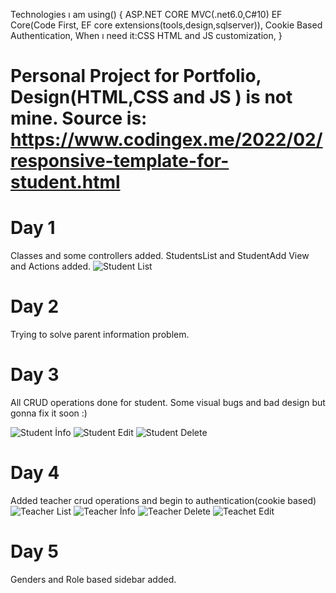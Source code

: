 Technologies ı am using()
{
ASP.NET CORE MVC(.net6.0,C#10)
EF Core(Code First, EF core extensions(tools,design,sqlserver)),
Cookie Based Authentication,
When ı need it:CSS HTML and JS customization,
}

# Personal Project for Portfolio, Design(HTML,CSS and JS ) is not mine. Source is: https://www.codingex.me/2022/02/responsive-template-for-student.html

# Day 1

Classes and some controllers added. StudentsList and StudentAdd View and Actions added.
![Student List](https://user-images.githubusercontent.com/62712555/195993976-3bb4973b-9684-4182-9c66-85b2b3dc054b.png)

# Day 2

Trying to solve parent information problem.

# Day 3
All CRUD operations done for student. Some visual bugs and bad design but gonna fix it soon :)

![Student İnfo](https://user-images.githubusercontent.com/62712555/195993984-6f0d342a-93c7-436e-9f07-05d4c04768d6.png)
![Student Edit](https://user-images.githubusercontent.com/62712555/195993986-d3a64439-614f-4861-baa3-b47ce442782f.png)
![Student Delete](https://user-images.githubusercontent.com/62712555/195993993-665b0e01-756e-4feb-a48e-b8a5f6068b9d.png)

# Day 4 

Added teacher crud operations and begin to authentication(cookie based)
![Teacher List](https://user-images.githubusercontent.com/62712555/195993998-634281a9-8640-4ede-bc09-be7b84856a1b.png)
![Teacher İnfo](https://user-images.githubusercontent.com/62712555/195994014-26acbcaf-f7ab-4af3-8021-767c2f3191c1.png)
![Teacher Delete](https://user-images.githubusercontent.com/62712555/195994026-140cc0d5-9f46-45ac-95f1-cdbd4f90ba24.png)
![Teachet Edit](https://user-images.githubusercontent.com/62712555/195994031-d0cc361d-e535-4632-af44-55456e6df2ea.png)



# Day 5
Genders and Role based sidebar added.



